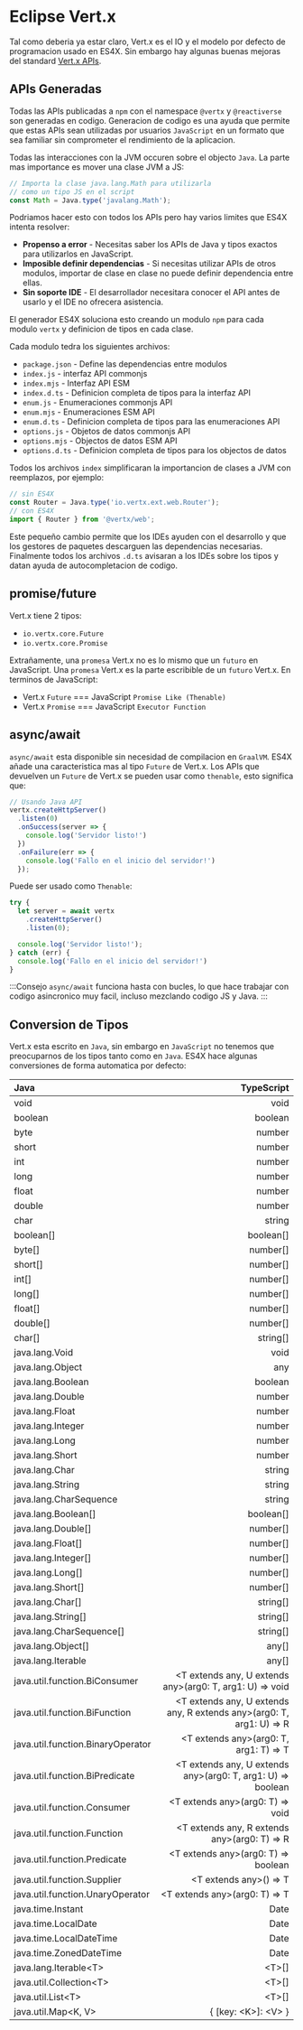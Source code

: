 # Eclipse Vert.x

Tal como deberia ya estar claro, Vert.x es el IO y el modelo por defecto de programacion usado en ES4X. Sin embargo hay
algunas buenas mejoras del standard [Vert.x APIs](https://vertx.io).

## APIs Generadas

Todas las APIs publicadas a `npm` con el namespace `@vertx` y `@reactiverse` son generadas en codigo. Generacion de codigo
es una ayuda que permite que estas APIs sean utilizadas por usuarios `JavaScript` en un formato que sea familiar sin
comprometer el rendimiento de la aplicacion.

Todas las interacciones con la JVM occuren sobre el objecto `Java`. La parte mas importance es mover una clase JVM a JS:

```js
// Importa la clase java.lang.Math para utilizarla
// como un tipo JS en el script
const Math = Java.type('javalang.Math');
```

Podriamos hacer esto con todos los APIs pero hay varios limites que ES4X intenta resolver:

* **Propenso a error** - Necesitas saber los APIs de Java y tipos exactos para utilizarlos en JavaScript.
* **Imposible definir dependencias** - Si necesitas utilizar APIs de otros modulos, importar de clase en clase no puede definir dependencia entre ellas.
* **Sin soporte IDE** - El desarrollador necesitara conocer el API antes de usarlo y el IDE no ofrecera asistencia.

El generador ES4X soluciona esto creando un modulo `npm` para cada modulo `vertx` y definicion de tipos en cada clase.

Cada modulo tedra los siguientes archivos:

* `package.json` - Define las dependencias entre modulos
* `index.js` - interfaz API commonjs
* `index.mjs` - Interfaz API ESM
* `index.d.ts` - Definicion completa de tipos para la interfaz API
* `enum.js` - Enumeraciones commonjs API
* `enum.mjs` - Enumeraciones ESM API
* `enum.d.ts` - Definicion completa de tipos para las enumeraciones API
* `options.js` - Objetos de datos commonjs API
* `options.mjs` - Objectos de datos ESM API
* `options.d.ts` - Definicion completa de tipos para los objectos de datos

Todos los archivos `index` simplificaran la importancion de clases a JVM con reemplazos, por ejemplo:

```js
// sin ES4X
const Router = Java.type('io.vertx.ext.web.Router');
// con ES4X
import { Router } from '@vertx/web';
```

Este pequeño cambio permite que los IDEs ayuden con el desarrollo y que los gestores de paquetes descarguen las dependencias necesarias.
Finalmente todos los archivos `.d.ts` avisaran a los IDEs sobre los tipos y datan ayuda de autocompletacion de codigo.


## promise/future

Vert.x tiene 2 tipos:

* `io.vertx.core.Future`
* `io.vertx.core.Promise`

Extrañamente, una `promesa` Vert.x no es lo mismo que un `futuro` en JavaScript. Una `promesa` Vert.x es la parte escribible de
un `futuro` Vert.x. En terminos de JavaScript:

* Vert.x `Future` === JavaScript `Promise Like (Thenable)`
* Vert.x `Promise` === JavaScript `Executor Function`

## async/await

`async/await` esta disponible sin necesidad de compilacion en `GraalVM`. ES4X añade una caracteristica mas al tipo
`Future` de Vert.x. Los APIs que devuelven un `Future` de Vert.x se pueden usar como `thenable`, esto significa que:

```js
// Usando Java API
vertx.createHttpServer()
  .listen(0)
  .onSuccess(server => {
    console.log('Servidor listo!')
  })
  .onFailure(err => {
    console.log('Fallo en el inicio del servidor!')
  });
```

Puede ser usado como `Thenable`:

```js
try {
  let server = await vertx
    .createHttpServer()
    .listen(0);

  console.log('Servidor listo!');
} catch (err) {
  console.log('Fallo en el inicio del servidor!')
}
```

:::Consejo
`async/await` funciona hasta con bucles, lo que hace trabajar con codigo asincronico muy facil, incluso mezclando codigo JS y Java.
:::

## Conversion de Tipos

Vert.x esta escrito en `Java`, sin embargo en `JavaScript` no tenemos que preocuparnos de los tipos tanto como en `Java`. ES4X
hace algunas conversiones de forma automatica por defecto:

| Java | TypeScript |
| :--- | ---------: |
| void | void |
| boolean | boolean |
| byte | number |
| short | number |
| int | number |
| long | number |
| float | number |
| double | number |
| char | string |
| boolean[] | boolean[] |
| byte[] | number[] |
| short[] | number[] |
| int[] | number[] |
| long[] | number[] |
| float[] | number[] |
| double[] | number[] |
| char[] | string[] |
| java.lang.Void | void |
| java.lang.Object | any |
| java.lang.Boolean | boolean |
| java.lang.Double | number |
| java.lang.Float | number |
| java.lang.Integer | number |
| java.lang.Long | number |
| java.lang.Short | number |
| java.lang.Char | string |
| java.lang.String | string |
| java.lang.CharSequence | string |
| java.lang.Boolean[] | boolean[] |
| java.lang.Double[] | number[] |
| java.lang.Float[] | number[] |
| java.lang.Integer[] | number[] |
| java.lang.Long[] | number[] |
| java.lang.Short[] | number[] |
| java.lang.Char[] | string[] |
| java.lang.String[] | string[] |
| java.lang.CharSequence[] | string[] |
| java.lang.Object[] | any[] |
| java.lang.Iterable | any[] |
| java.util.function.BiConsumer | &lt;T extends any, U extends any&gt;(arg0: T, arg1: U) =&gt; void |
| java.util.function.BiFunction | &lt;T extends any, U extends any, R extends any&gt;(arg0: T, arg1: U) =&gt; R |
| java.util.function.BinaryOperator | &lt;T extends any&gt;(arg0: T, arg1: T) =&gt; T |
| java.util.function.BiPredicate | &lt;T extends any, U extends any&gt;(arg0: T, arg1: U) =&gt; boolean |
| java.util.function.Consumer | &lt;T extends any&gt;(arg0: T) =&gt; void |
| java.util.function.Function | &lt;T extends any, R extends any&gt;(arg0: T) =&gt; R |
| java.util.function.Predicate | &lt;T extends any&gt;(arg0: T) =&gt; boolean |
| java.util.function.Supplier | &lt;T extends any&gt;() =&gt; T |
| java.util.function.UnaryOperator | &lt;T extends any&gt;(arg0: T) =&gt; T |
| java.time.Instant | Date |
| java.time.LocalDate | Date |
| java.time.LocalDateTime | Date |
| java.time.ZonedDateTime | Date |
| java.lang.Iterable&lt;T&gt; | &lt;T&gt;[] |
| java.util.Collection&lt;T&gt; | &lt;T&gt;[] |
| java.util.List&lt;T&gt; | &lt;T&gt;[] |
| java.util.Map&lt;K, V&gt; | { [key: &lt;K&gt;]: &lt;V&gt; } |
